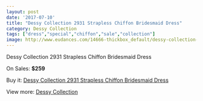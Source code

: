 ```yaml
---
layout: post
date: '2017-07-10'
title: "Dessy Collection 2931 Strapless Chiffon Bridesmaid Dress"
category: Dessy Collection
tags: ["dress","special","chiffon","sale","collection"]
image: http://www.eudances.com/14666-thickbox_default/dessy-collection-2931-strapless-chiffon-bridesmaid-dress.jpg
---
```

Dessy Collection 2931 Strapless Chiffon Bridesmaid Dress

On Sales: **$259**
<a href="https://www.eudances.com/en/dessy-collection/4384-dessy-collection-2931-strapless-chiffon-bridesmaid-dress.html"><amp-img layout="responsive" width="600" height="600" src="//www.eudances.com/14666-thickbox_default/dessy-collection-2931-strapless-chiffon-bridesmaid-dress.jpg" alt="Dessy Collection 2931 Strapless Chiffon Bridesmaid Dress 0" /></a>
<a href="https://www.eudances.com/en/dessy-collection/4384-dessy-collection-2931-strapless-chiffon-bridesmaid-dress.html"><amp-img layout="responsive" width="600" height="600" src="//www.eudances.com/14669-thickbox_default/dessy-collection-2931-strapless-chiffon-bridesmaid-dress.jpg" alt="Dessy Collection 2931 Strapless Chiffon Bridesmaid Dress 1" /></a>
<a href="https://www.eudances.com/en/dessy-collection/4384-dessy-collection-2931-strapless-chiffon-bridesmaid-dress.html"><amp-img layout="responsive" width="600" height="600" src="//www.eudances.com/14668-thickbox_default/dessy-collection-2931-strapless-chiffon-bridesmaid-dress.jpg" alt="Dessy Collection 2931 Strapless Chiffon Bridesmaid Dress 2" /></a>
<a href="https://www.eudances.com/en/dessy-collection/4384-dessy-collection-2931-strapless-chiffon-bridesmaid-dress.html"><amp-img layout="responsive" width="600" height="600" src="//www.eudances.com/14667-thickbox_default/dessy-collection-2931-strapless-chiffon-bridesmaid-dress.jpg" alt="Dessy Collection 2931 Strapless Chiffon Bridesmaid Dress 3" /></a>

Buy it: [Dessy Collection 2931 Strapless Chiffon Bridesmaid Dress](https://www.eudances.com/en/dessy-collection/4384-dessy-collection-2931-strapless-chiffon-bridesmaid-dress.html "Dessy Collection 2931 Strapless Chiffon Bridesmaid Dress")

View more: [Dessy Collection](https://www.eudances.com/en/60-Dessy-Collection "Dessy Collection")